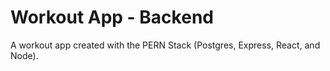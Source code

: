 # Workout App - Backend

A workout app created with the PERN Stack (Postgres, Express, React, and Node).
